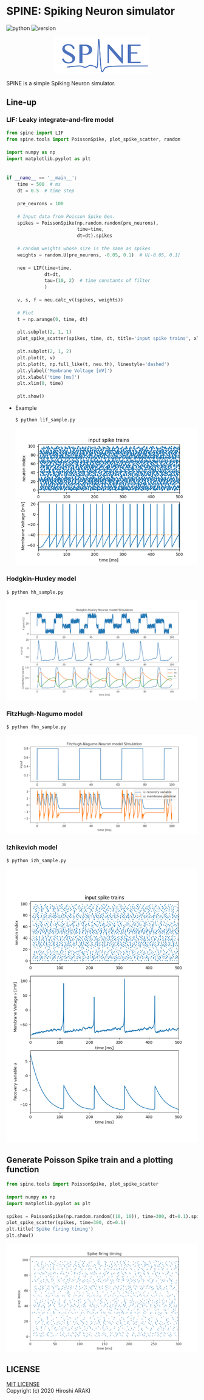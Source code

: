 # SPINE: Spiking Neuron simulator
![python](https://img.shields.io/badge/python-3.x-blueviolet.svg?style=flat)
![version](https://img.shields.io/badge/version-3.0-blue.svg?style=flat)  
  
<p align="center"><img width="50%" src="img/spine.png"/></p>
  
SPINE is a simple Spiking Neuron simulator.  
 
## Line-up
### LIF: Leaky integrate-and-fire model
```python
from spine import LIF
from spine.tools import PoissonSpike, plot_spike_scatter, random

import numpy as np
import matplotlib.pyplot as plt


if __name__ == '__main__':
    time = 500  # ms
    dt = 0.5  # time step

    pre_neurons = 100

    # Input data from Poisson Spike Gen.
    spikes = PoissonSpike(np.random.random(pre_neurons),
                          time=time,
                          dt=dt).spikes

    # random weights whose size is the same as spikes
    weights = random.U(pre_neurons, -0.05, 0.1)  # U[-0.05, 0.1]

    neu = LIF(time=time,
              dt=dt,
              tau=(10, 2)  # time constants of filter
              )

    v, s, f = neu.calc_v((spikes, weights))

    # Plot
    t = np.arange(0, time, dt)

    plt.subplot(2, 1, 1)
    plot_spike_scatter(spikes, time, dt, title='input spike trains', xlabel=None)

    plt.subplot(2, 1, 2)
    plt.plot(t, v)
    plt.plot(t, np.full_like(t, neu.th), linestyle='dashed')
    plt.ylabel('Membrane Voltage [mV]')
    plt.xlabel('time [ms]')
    plt.xlim(0, time)

    plt.show()

```
* Example
    ```shell script
    $ python lif_sample.py
    ```
    ![doubleLIF](img/lif3.0.png)

### Hodgkin-Huxley model
```shell script
$ python hh_sample.py
```
![hh](img/hh_1.png)

### FitzHugh-Nagumo model
```shell script
$ python fhn_sample.py
```
![fhn](img/fhn.png)

### Izhikevich model
```shell script
$ python izh_sample.py
```
![izh](img/izh.png)

## Generate Poisson Spike train and a plotting function
```python
from spine.tools import PoissonSpike, plot_spike_scatter

import numpy as np
import matplotlib.pyplot as plt

spikes = PoissonSpike(np.random.random((10, 10)), time=300, dt=0.1).spikes
plot_spike_scatter(spikes, time=300, dt=0.1)
plt.title('Spike firing timing')
plt.show()
```
![poisson](img/poisson.png)

## LICENSE
[MIT LICENSE](LICENSE.txt)  
Copyright (c) 2020 Hiroshi ARAKI